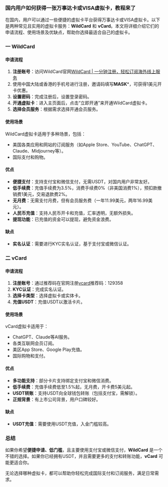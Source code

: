 ### 国内用户如何获得一张万事达卡或VISA虚拟卡，教程来了

在国内，用户可以通过一些便捷的虚拟卡平台获得万事达卡或VISA虚拟卡。以下是两种常见且实用的虚拟卡服务：**WildCard** 和 **vCard**。本文将详细介绍它们的申请流程、使用场景及优缺点，帮助你选择最适合自己的虚拟卡。

### **一 WildCard**

#### **申请流程**

1. **注册账号**：访问WildCard官网[WildCard | 一分钟注册，轻松订阅海外线上服务](https://bewildcard.com/i/MASK)
2. 使用中国大陆或香港的手机号进行注册，邀请码填写**MASK***，可获得1美元开卡优惠。
3. **设置密码**：完成注册后，设置登录密码。
4. **开通虚拟卡**：进入主页面后，点击“立即开通”来开通WildCard虚拟卡。
5. **选择会员服务**：根据需求选择开通会员服务。

#### **使用场景**

WildCard虚拟卡适用于多种场景，包括：

- 美国各类应用和网站的订阅服务（如Apple Store、YouTube、ChatGPT、Claude、Midjourney等）。
- 国际支付和购物。

#### **优点**

- **便捷支付**：支持支付宝和微信支付，无需USDT，对国内用户非常友好。
- **低手续费**：充值手续费为3.5%，消费手续费0%（非美国消费1%），预扣款撤销费1美元，交易退款费2%。
- **无月费**：无需支付月费，但有会员服务费（一年11.99美元，两年16.99美元）。
- **人民币充值**：支持人民币开卡和充值，汇率透明，无额外损失。
- **提现功能**：已充值的资金可以提现，避免资金浪费。

#### **缺点**

- **实名认证**：需要进行KYC实名认证，基于支付宝或微信认证。

### **二 vCard**

#### **申请流程**

1. **注册账号**：通过推荐码在官网注册[vcard](https://webapp.51vcard.com/#InviteRegisterPage?inviteCode=129358)推荐码：129358
2. **KYC认证**：完成实名认证。
3. **选择卡类型**：选择虚拟卡或实体卡。
4. **充值USDT**：充值USDT以激活卡片。

#### **使用场景**

vCard虚拟卡适用于：

- ChatGPT、Claude等AI服务。
- 各类互联网会员订阅。
- 美区App Store、Google Play充值。
- 国际购物和支付。

#### **优点**

- **多功能支持**：部分卡片支持绑定支付宝和微信消费。
- **低手续费**：充值手续费低至1.5%起，无月费，开卡费5美元起。
- **USDT转账**：支持USDT向全球钱包转账（包括支付宝，需解锁）。
- **正规背景**：有上市公司背景，用户口碑较好。

#### **缺点**

- **USDT充值**：需要使用USDT充值，入金门槛较高。

### **总结**

如果你希望**便捷申请、低门槛**，且主要使用支付宝或微信支付，**WildCard** 是一个不错的选择。如果你已经拥有USDT，并且需要更多的支付和转账功能，**vCard** 可能更适合你。

无论选择哪种虚拟卡，都可以帮助你轻松完成国际支付和订阅服务，满足日常需求。
